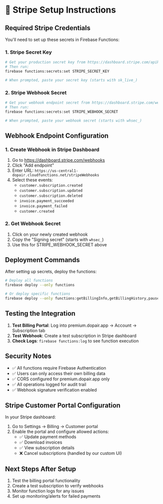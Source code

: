 # 🔐 Stripe Setup Instructions

## Required Stripe Credentials

You'll need to set up these secrets in Firebase Functions:

### 1. Stripe Secret Key
```bash
# Get your production secret key from https://dashboard.stripe.com/apikeys
# Then run:
firebase functions:secrets:set STRIPE_SECRET_KEY

# When prompted, paste your secret key (starts with sk_live_)
```

### 2. Stripe Webhook Secret
```bash
# Get your webhook endpoint secret from https://dashboard.stripe.com/webhooks
# Then run:
firebase functions:secrets:set STRIPE_WEBHOOK_SECRET

# When prompted, paste your webhook secret (starts with whsec_)
```

## Webhook Endpoint Configuration

### 1. Create Webhook in Stripe Dashboard
1. Go to https://dashboard.stripe.com/webhooks
2. Click "Add endpoint"
3. Enter URL: `https://us-central1-dopair.cloudfunctions.net/stripeWebhooks`
4. Select these events:
   - `customer.subscription.created`
   - `customer.subscription.updated`
   - `customer.subscription.deleted`
   - `invoice.payment_succeeded`
   - `invoice.payment_failed`
   - `customer.created`

### 2. Get Webhook Secret
1. Click on your newly created webhook
2. Copy the "Signing secret" (starts with `whsec_`)
3. Use this for STRIPE_WEBHOOK_SECRET above

## Deployment Commands

After setting up secrets, deploy the functions:

```bash
# Deploy all functions
firebase deploy --only functions

# Or deploy specific functions
firebase deploy --only functions:getBillingInfo,getBillingHistory,pauseSubscription,cancelSubscription,getPaymentMethodUpdateURL,stripeWebhooks
```

## Testing the Integration

1. **Test Billing Portal**: Log into premium.dopair.app → Account → Subscription tab
2. **Test Webhook**: Create a test subscription in Stripe dashboard
3. **Check Logs**: `firebase functions:log` to see function execution

## Security Notes

- ✅ All functions require Firebase Authentication
- ✅ Users can only access their own billing data
- ✅ CORS configured for premium.dopair.app only
- ✅ All operations logged for audit trail
- ✅ Webhook signature verification enabled

## Stripe Customer Portal Configuration

In your Stripe dashboard:
1. Go to Settings → Billing → Customer portal
2. Enable the portal and configure allowed actions:
   - ✅ Update payment methods
   - ✅ Download invoices
   - ✅ View subscription details
   - ❌ Cancel subscriptions (handled by our custom UI)

## Next Steps After Setup

1. Test the billing portal functionality
2. Create a test subscription to verify webhooks
3. Monitor function logs for any issues
4. Set up monitoring/alerts for failed payments